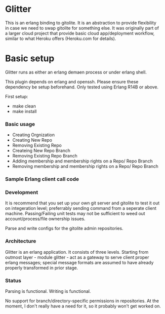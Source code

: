 Glitter
==
This is an erlang binding to gitolite. It is an abstraction to provide 
flexibility in case we need to swap gitolite for something else.
It was originally part of a larger cloud project that provide basic 
cloud app/deployment workflow, similar to what Heroku offers (Heroku.com 
for details).

Basic setup 
==

Glitter runs as either an erlang demaen process or under erlang shell.

This plugin depends on erlang and openssh. Please ensure these dependency
be setup beforehand. Only tested using Erlang R14B or above.

First setup:
* make clean
* make install

### Basic usage
* Creating Orgnization
* Creating New Repo
* Removing Existing Repo
* Createing New Repo Branch
* Removing Existing Repo Branch
* Adding membership and membership rights on a Repo/ Repo Branch
* Removing membership and membership rights on a Repo/ Repo Branch

### Sample Erlang client call code



### Development 

It is recommend that you set up your own git server and gitolite to 
test it out on integeration level; preferrably sending command from 
a seperate client machine. Passing/Failing unit tests may not be 
sufficient to weed out account/process/file ownership issues.

Parse and write configs for the gitolite admin repositories.


### Architecture 

Glitter is an erlang application. It consists of three levels. 
Starting from outmost layer - module glitter - act as a gateway 
to serve client proper erlang messages; special message formats
are assumed to have already properly transformed in prior stage.



### Status

Parsing is functional.
Writing is functional.

No support for branch/directory-specific permissions in repositories.
At the moment, I don't really have a need for it, so it probably won't
get worked on.
